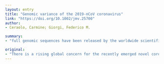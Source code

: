 ```yaml
---
layout: entry
title: "Genomic variance of the 2019-nCoV coronavirus"
link: "https://doi.org/10.1002/jmv.25700"
author:
- Ceraolo, Carmine; Giorgi, Federico M.

summary:
- "full genomic sequences have been released by the worldwide scientific community in the last few weeks to understand the evolutionary origin and molecular characteristics of this virus. We confirm high sequence similarity (>99%) between all sequenced 2019-nCoVs genomes available. The closest BCoV sequence sharing 96.2% sequence identity, confirming the notion of a zoonotic origin. A full proteomic comparison is performed with other coronaviridae. There is a rising global concern for the recently emerged novel coronavirus (2019-n CoV genomes. Using all the genomic information."

original:
- "There is a rising global concern for the recently emerged novel coronavirus (2019-nCoV). Full genomic sequences have been released by the worldwide scientific community in the last few weeks to understand the evolutionary origin and molecular characteristics of this virus. Taking advantage of all the genomic information currently available, we constructed a phylogenetic tree including also representatives of other coronaviridae, such as Bat coronavirus (BCoV) and severe acute respiratory syndrome. We confirm high sequence similarity (>99%) between all sequenced 2019-nCoVs genomes available, with the closest BCoV sequence sharing 96.2% sequence identity, confirming the notion of a zoonotic origin of 2019-nCoV. Despite the low heterogeneity of the 2019-nCoV genomes, we could identify at least two hypervariable genomic hotspots, one of which is responsible for a Serine/Leucine variation in the viral ORF8-encoded protein. Finally, we perform a full proteomic comparison with other coronaviridae, identifying key aminoacidic differences to be considered for antiviral strategies deriving from previous anti-coronavirus approaches."
---
```


